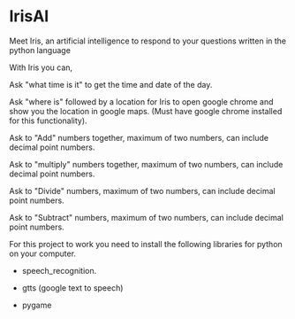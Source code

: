 # IrisAI
Meet Iris, an artificial intelligence to respond to your questions written in the python language

With Iris you can,

Ask "what time is it" to get the time and date of the day.

Ask "where is" followed by a location for Iris to open google chrome and show you the location in google maps. (Must have google chrome installed for this functionality).

Ask to "Add" numbers together, maximum of two numbers, can include decimal point numbers.

Ask to "multiply" numbers together, maximum of two numbers, can include decimal point numbers.

Ask to "Divide" numbers, maximum of two numbers, can include decimal point numbers. 

Ask to "Subtract" numbers, maximum of two numbers, can include decimal point numbers. 

For this project to work you need to install the following libraries for python on your computer.

- speech_recognition.

- gtts (google text to speech)

- pygame


